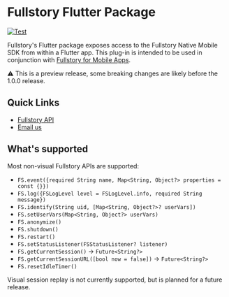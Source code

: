 # Fullstory Flutter Package

[![Test](https://github.com/fullstorydev/fullstory-flutter/actions/workflows/test.yml/badge.svg)](https://github.com/fullstorydev/fullstory-flutter/actions/workflows/test.yml)

Fullstory's Flutter package exposes access to the Fullstory Native Mobile SDK from within a Flutter app. This plug-in is intended to be used in conjunction with [Fullstory for Mobile Apps](https://www.fullstory.com/mobile-apps/).

⚠️ This is a preview release, some breaking changes are likely before the 1.0.0 release.

## Quick Links

- [Fullstory API](https://developer.fullstory.com)
- [Email us](mailto:mobile-support@fullstory.com)

## What's supported

Most non-visual Fullstory APIs are supported:

- `FS.event({required String name, Map<String, Object?> properties = const {}})`
- `FS.log({FSLogLevel level = FSLogLevel.info, required String message})`
- `FS.identify(String uid, [Map<String, Object?>? userVars])`
- `FS.setUserVars(Map<String, Object?> userVars)`
- `FS.anonymize()`
- `FS.shutdown()`
- `FS.restart()`
- `FS.setStatusListener(FSStatusListener? listener)`
- `FS.getCurrentSession()` → `Future<String?>`
- `FS.getCurrentSessionURL([bool now = false])` → `Future<String?>`
- `FS.resetIdleTimer()`

Visual session replay is not currently supported, but is planned for a future release.

